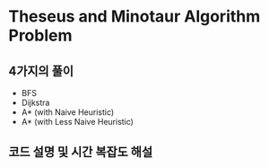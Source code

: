 # Theseus and Minotaur Algorithm Problem
## 4가지의 풀이
- BFS
- Dijkstra
- A* (with Naive Heuristic)
- A* (with Less Naive Heuristic)

## 코드 설명 및 시간 복잡도 해설

